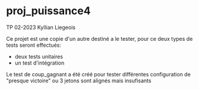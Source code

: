 # proj_puissance4
TP 02-2023
Kyllian Liegeois

Ce projet est une copie d'un autre destiné a le tester, pour ce deux types de tests seront effectués:
- deux tests unitaires
- un test d'intégration 

Le test de coup_gagnant a été créé pour tester différentes configuration de "presque victoire" ou 3 jetons sont alignés mais insufisants

